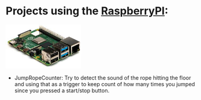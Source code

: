 # Projects using the [RaspberryPI](https://www.raspberrypi.org/products/):
<img src="../_documentation/resources/rpi.jpg" alt="The Raspberry PI platform" width="200">

- JumpRopeCounter:
  Try to detect the sound of the rope hitting the floor and using that as a trigger to keep count of how many times you jumped since you pressed a start/stop button.
